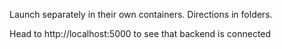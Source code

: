 Launch separately in their own containers. Directions in folders.

Head to http://localhost:5000 to see that backend is connected 
